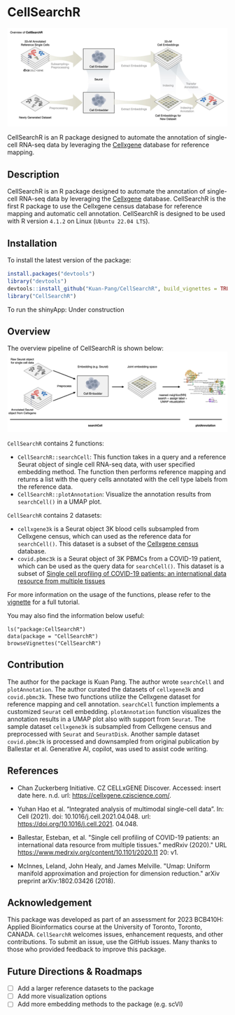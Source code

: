 # CellSearchR

![](./inst/extdata/cellsearchr.jpeg)

CellSearchR is an R package designed to automate the annotation of single-cell RNA-seq data by leveraging the [Cellxgene](https://chanzuckerberg.github.io/cellxgene-census/) database for reference mapping.


## Description

CellSearchR is an R package designed to automate the annotation of single-cell RNA-seq data by leveraging the [Cellxgene](https://chanzuckerberg.github.io/cellxgene-census/) database. CellSearchR is the first R package to use the Cellxgene census database for reference mapping and automatic cell annotation. CellSearchR is designed to be used with R version `4.1.2` on Linux (`Ubuntu 22.04 LTS`).

## Installation
To install the latest version of the package:
    
```r    
install.packages("devtools")
library("devtools")
devtools::install_github("Kuan-Pang/CellSearchR", build_vignettes = TRUE)
library("CellSearchR")
```

To run the shinyApp: Under construction

## Overview

The overview pipeline of CellSearchR is shown below:
![](./inst/extdata/pipeline.jpg)


`CellSearchR` contains 2 functions:
 - `CellSearchR::searchCell`: This function takes in a query and a reference Seurat object of single cell RNA-seq data, with user specified embedding method. The function then performs reference mapping and returns a list with the query cells annotated with the cell type labels from the reference data.
 - `CellSearchR::plotAnnotation`: Visualize the annotation results from `searchCell()` in a UMAP plot.
 


`CellSearchR` contains 2 datasets:
- `cellxgene3k` is a Seurat object 3K blood cells subsampled from Cellxgene census, which can used as the reference data for `searchCell()`. This dataset is a subset of the [Cellxgene census](https://chanzuckerberg.github.io/cellxgene-census/) database.
- `covid.pbmc3k`  is a Seurat object of 3K PBMCs from a COVID-19 patient, which can be used as the query data for `searchCell()`. This dataset is a subset of [Single cell profiling of COVID-19 patients: an international data resource from multiple tissues](https://www.medrxiv.org/content/10.1101/2020.11.20.20227355v1)


For more information on the usage of the functions, please refer to the [vignette](vignettes/Introduction_CellSearchR.Rmd) for a full tutorial. 


You may also find the information below useful:
```
ls("package:CellSearchR")
data(package = "CellSearchR") 
browseVignettes("CellSearchR")
```


## Contribution

The author for the package is Kuan Pang. The author wrote `searchCell` and `plotAnnotation`. The author curated the datasets of `cellxgene3k` and `covid.pbmc3k`. These two functions utilize the Cellxgene dataset for reference mapping and cell annotation. `searchCell` function implements a customized `Seurat` cell embedding. `plotAnnotation` function visualizes the annotation results in a UMAP plot also with support from `Seurat`. The sample dataset `cellxgene3k` is subsampled from Cellxgene census and preprocessed with `Seurat` and `SeuratDisk`. Another sample dataset `covid.pbmc3k` is processed and downsampled from original publication by Ballestar et al. Generative AI, copilot, was used to assist code writing.

## References

- Chan Zuckerberg Initiative. CZ CELLxGENE Discover. Accessed: insert date here. n.d. url: https://cellxgene.cziscience.com/.

- Yuhan Hao et al. “Integrated analysis of multimodal single-cell data”. In: Cell (2021). doi: 10.1016/j.cell.2021.04.048. url: https://doi.org/10.1016/j.cell.2021. 04.048.

- Ballestar, Esteban, et al. "Single cell profiling of COVID-19 patients: an international data resource from multiple tissues.” medRxiv (2020)." URL https://www.medrxiv.org/content/10.1101/2020.11 20: v1.

- McInnes, Leland, John Healy, and James Melville. "Umap: Uniform manifold approximation and projection for dimension reduction." arXiv preprint arXiv:1802.03426 (2018).

## Acknowledgement
This package was developed as part of an assessment for 2023 BCB410H: Applied Bioinformatics course at the University of Toronto, Toronto, CANADA. `CellSearchR` welcomes issues, enhancement requests, and other contributions. To submit an issue, use the GitHub issues. Many thanks to those who provided feedback to improve this package.

## Future Directions & Roadmaps
- [ ] Add a larger reference datasets to the package
- [ ] Add more visualization options
- [ ] Add more embedding methods to the package (e.g. scVI)
